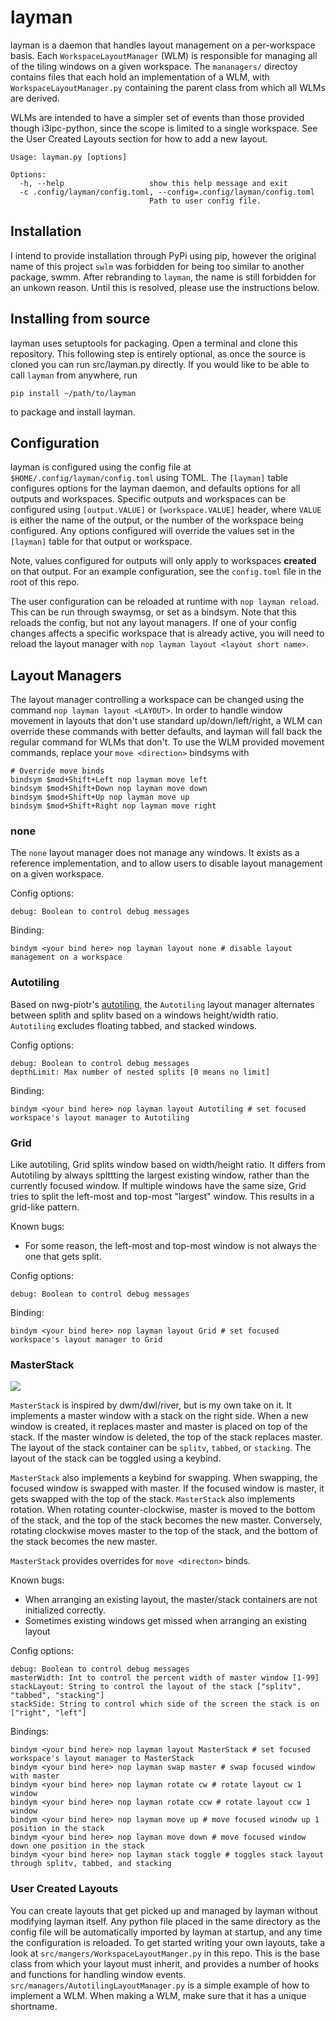 # layman

layman is a daemon that handles layout management on a per-workspace basis. Each `WorkspaceLayoutManager` (WLM) is
responsible for managing all of the tiling windows on a given workspace. The `mananagers/` directoy contains files
that each hold an implementation of a WLM, with `WorkspaceLayoutManager.py` containing the parent class from which
all WLMs are derived.

WLMs are intended to have a simpler set of events than those provided though i3ipc-python, since the scope is limited
to a single workspace. See the User Created Layouts section for how to add a new layout.

```
Usage: layman.py [options]

Options:
  -h, --help                   show this help message and exit
  -c .config/layman/config.toml, --config=.config/layman/config.toml
                               Path to user config file.
```

## Installation

I intend to provide installation through PyPi using pip, however the original name of this project `swlm` was forbidden for
being too similar to another package, swmm. After rebranding to `layman`, the name is still forbidden for an unkown reason.
Until this is resolved, please use the instructions below.

## Installing from source

layman uses setuptools for packaging. Open a terminal and clone this repository. This following step is entirely optional,
as once the source is cloned you can run src/layman.py directly. If you would like to be able to call `layman` from anywhere,
run
```
pip install ~/path/to/layman

```
to package and install layman.

## Configuration

layman is configured using the config file at `$HOME/.config/layman/config.toml` using TOML. The `[layman]` table configures
options for the layman daemon, and defaults options for all outputs and workspaces. Specific outputs and workspaces can
be configured using `[output.VALUE]` or `[workspace.VALUE]` header, where `VALUE` is either the name of the output, or
the number of the workspace being configured. Any options configured will override the values set in the `[layman]` table
for that output or workspace.

Note, values configured for outputs will only apply to workspaces **created** on that output. For an example configuration,
see the `config.toml` file in the root of this repo.

The user configuration can be reloaded at runtime with `nop layman reload`. This can be run through swaymsg, or set as a
bindsym. Note that this reloads the config, but not any layout managers. If one of your config changes affects a specific
workspace that is already active, you will need to reload the layout manager with `nop layman layout <layout short name>`.

## Layout Managers

The layout manager controlling a workspace can be changed using the command `nop layman layout <LAYOUT>`. In order to
handle window movement in layouts that don't use standard up/down/left/right, a WLM can override these commands with better
defaults, and layman will fall back the regular command for WLMs that don't. To use the WLM provided movement commands,
replace your `move <direction>` bindsyms with
```
# Override move binds
bindsym $mod+Shift+Left nop layman move left
bindsym $mod+Shift+Down nop layman move down
bindsym $mod+Shift+Up nop layman move up
bindsym $mod+Shift+Right nop layman move right
```
### none

The `none` layout manager does not manage any windows. It exists as a reference implementation, and to allow users
to disable layout management on a given workspace.

Config options:
```
debug: Boolean to control debug messages
```

Binding:
```
bindym <your bind here> nop layman layout none # disable layout management on a workspace
```

### Autotiling

Based on nwg-piotr's [autotiling](https://github.com/nwg-piotr/autotiling/blob/master/autotiling/main.py),
the `Autotiling` layout manager alternates between splith and splitv based on a windows height/width ratio.
`Autotiling` excludes floating tabbed, and stacked windows.

Config options:
```
debug: Boolean to control debug messages
depthLimit: Max number of nested splits [0 means no limit]
```

Binding:
```
bindym <your bind here> nop layman layout Autotiling # set focused workspace's layout manager to Autotiling
```

### Grid

Like autotiling, Grid splits window based on width/height ratio. It differs from Autotiling by always splttting
the largest existing window, rather than the currently focused window. If multiple windows have the same size,
Grid tries to split the left-most and top-most "largest" window. This results in a grid-like pattern.

Known bugs:
- For some reason, the left-most and top-most window is not always the one that gets split.


Config options:
```
debug: Boolean to control debug messages
```

Binding:
```
bindym <your bind here> nop layman layout Grid # set focused workspace's layout manager to Grid
```
### MasterStack

![](docs/MasterStack.gif)

`MasterStack` is inspired by dwm/dwl/river, but is my own take on it. It implements a master window with a stack
on the right side. When a new window is created, it replaces master and master is placed on top of the stack.
If the master window is deleted, the top of the stack replaces master. The layout of the stack container can be
`splitv`, `tabbed`, or `stacking`. The layout of the stack can be toggled using a keybind.

`MasterStack` also implements a keybind for swapping. When swapping, the focused window is swapped with master. If
the focused window is master, it gets swapped with the top of the stack. `MasterStack` also implements rotation.
When rotating counter-clockwise, master is moved to the bottom of the stack, and the top of the stack becomes the
new master. Conversely, rotating clockwise moves master to the top of the stack, and the bottom of the stack
becomes the new master.

`MasterStack` provides overrides for `move <directon>` binds. 

Known bugs:
-  When arranging an existing layout, the master/stack containers are not initialized correctly.
-  Sometimes existing windows get missed when arranging an existing layout

Config options:
```
debug: Boolean to control debug messages
masterWidth: Int to control the percent width of master window [1-99]
stackLayout: String to control the layout of the stack ["splitv", "tabbed", "stacking"]
stackSide: String to control which side of the screen the stack is on ["right", "left"]
```

Bindings:
```
bindym <your bind here> nop layman layout MasterStack # set focused workspace's layout manager to MasterStack
bindym <your bind here> nop layman swap master # swap focused window with master
bindym <your bind here> nop layman rotate cw # rotate layout cw 1 window
bindym <your bind here> nop layman rotate ccw # rotate layout ccw 1 window
bindym <your bind here> nop layman move up # move focused winodw up 1 position in the stack
bindym <your bind here> nop layman move down # move focused window down one position in the stack
bindym <your bind here> nop layman stack toggle # toggles stack layout through splitv, tabbed, and stacking
```

### User Created Layouts

You can create layouts that get picked up and managed by layman without modifying layman itself. Any python file placed
in the same directory as the config file will be automatically imported by layman at startup, and any time the
configuration is reloaded. To get started writing your own layouts, take a look at `src/mangers/WorkspaceLayoutManger.py`
in this repo. This is the base class from which your layout must inherit, and provides a number of hooks and functions
for handling window events. `src/managers/AutotilingLayoutManager.py` is a simple example of how to implement a WLM.
When making a WLM, make sure that it has a unique shortname.
